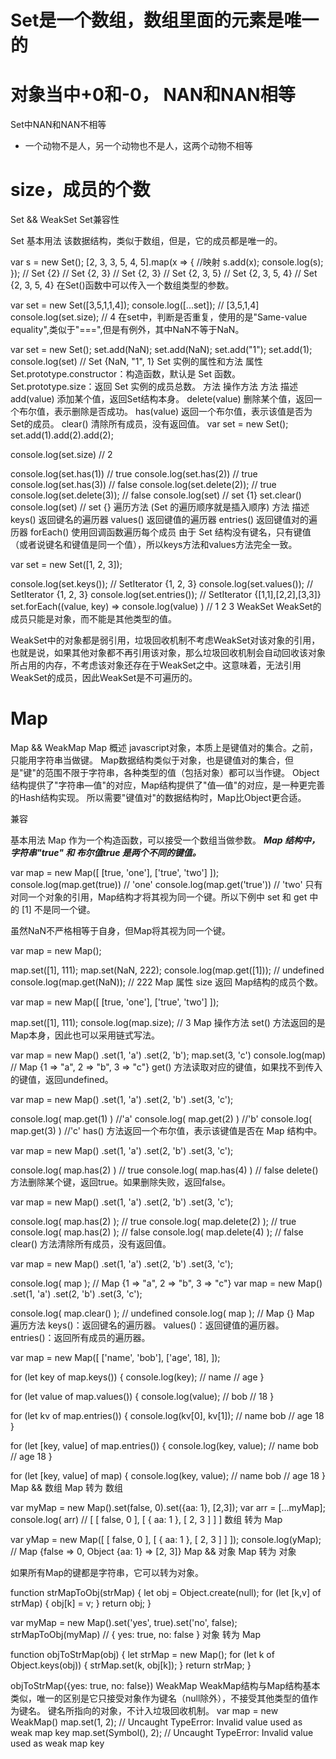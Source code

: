 # Set是一个数组，数组里面的元素是唯一的
# 对象当中+0和-0， NAN和NAN相等
Set中NAN和NAN不相等
* 一个动物不是人，另一个动物也不是人，这两个动物不相等

# size，成员的个数

Set && WeakSet
Set兼容性

Set 基本用法
该数据结构，类似于数组，但是，它的成员都是唯一的。

var s = new Set();
[2, 3, 3, 5, 4, 5].map(x => {  //映射
s.add(x);
console.log(s);
});
// Set {2}
// Set {2, 3}
// Set {2, 3}
// Set {2, 3, 5}
// Set {2, 3, 5, 4}
// Set {2, 3, 5, 4}
在Set()函数中可以传入一个数组类型的参数。

var set = new Set([3,5,1,1,4]);
console.log([...set]);    // [3,5,1,4]
console.log(set.size);    // 4
在set中，判断是否重复，使用的是"Same-value equality",类似于"===",但是有例外，其中NaN不等于NaN。

var set = new Set();
set.add(NaN);
set.add(NaN);
set.add("1");
set.add(1);
console.log(set) // Set {NaN, "1", 1}
Set 实例的属性和方法
属性
Set.prototype.constructor：构造函数，默认是 Set 函数。
Set.prototype.size：返回 Set 实例的成员总数。
方法
操作方法
方法	描述
add(value)	添加某个值，返回Set结构本身。
delete(value)	删除某个值，返回一个布尔值，表示删除是否成功。
has(value)	返回一个布尔值，表示该值是否为Set的成员。
clear()	清除所有成员，没有返回值。
var set = new Set();
set.add(1).add(2).add(2);

console.log(set.size) // 2

console.log(set.has(1)) // true
console.log(set.has(2)) // true
console.log(set.has(3)) // false
console.log(set.delete(2)); // true
console.log(set.delete(3)); // false
console.log(set) // set {1}
set.clear()
console.log(set) // set {}
遍历方法 (Set 的遍历顺序就是插入顺序)
方法	描述
keys()	返回键名的遍历器
values()	返回键值的遍历器
entries()	返回键值对的遍历器
forEach()	使用回调函数遍历每个成员
由于 Set 结构没有键名，只有键值（或者说键名和键值是同一个值），所以keys方法和values方法完全一致。

var set = new Set([1, 2, 3]);

console.log(set.keys());   // SetIterator {1, 2, 3}
console.log(set.values());   // SetIterator {1, 2, 3}
console.log(set.entries());   // SetIterator {[1,1],[2,2],[3,3]}
set.forEach((value, key) => console.log(value) )   // 1 2 3
WeakSet
WeakSet的成员只能是对象，而不能是其他类型的值。

WeakSet中的对象都是弱引用，垃圾回收机制不考虑WeakSet对该对象的引用，也就是说，如果其他对象都不再引用该对象，那么垃圾回收机制会自动回收该对象所占用的内存，不考虑该对象还存在于WeakSet之中。这意味着，无法引用WeakSet的成员，因此WeakSet是不可遍历的。

# Map
Map && WeakMap
Map
概述
javascript对象，本质上是键值对的集合。之前，只能用字符串当做键。
Map数据结构类似于对象，也是键值对的集合，但是"键"的范围不限于字符串，各种类型的值（包括对象）都可以当作键。
Object结构提供了"字符串—值"的对应，Map结构提供了"值—值"的对应，是一种更完善的Hash结构实现。
所以需要"键值对"的数据结构时，Map比Object更合适。

兼容

基本用法
Map 作为一个构造函数，可以接受一个数组当做参数。
***Map 结构中，字符串"true" 和 布尔值true 是两个不同的键值。***

var map = new Map([
[true, 'one'],
['true', 'two']
]);
console.log(map.get(true)) // 'one'
console.log(map.get('true')) // 'two'
只有对同一个对象的引用，Map结构才将其视为同一个键。所以下例中 set 和 get 中的 [1] 不是同一个键。

虽然NaN不严格相等于自身，但Map将其视为同一个键。

var map = new Map();

map.set([1], 111);
map.set(NaN, 222);
console.log(map.get([1]));  // undefined
console.log(map.get(NaN));  // 222
Map 属性
size 返回 Map结构的成员个数。

var map = new Map([
  [true, 'one'],
  ['true', 'two']
]);

map.set([1], 111);
console.log(map.size);  // 3
Map 操作方法
set() 方法返回的是Map本身，因此也可以采用链式写法。

var  map = new Map()
  .set(1, 'a')
  .set(2, 'b');
map.set(3, 'c')
console.log(map) // Map {1 => "a", 2 => "b", 3 => "c"}
get() 方法读取对应的键值，如果找不到传入的键值，返回undefined。

var  map = new Map()
  .set(1, 'a')
  .set(2, 'b')
  .set(3, 'c');

console.log( map.get(1) )   //'a'
console.log( map.get(2) )   //'b'
console.log( map.get(3) )   //'c'
has() 方法返回一个布尔值，表示该键值是否在 Map 结构中。

var  map = new Map()
  .set(1, 'a')
  .set(2, 'b')
  .set(3, 'c');

console.log( map.has(2) )   //  true
console.log( map.has(4) )   //  false
delete() 方法删除某个键，返回true。如果删除失败，返回false。

var  map = new Map()
  .set(1, 'a')
  .set(2, 'b')
  .set(3, 'c');

console.log( map.has(2) );     //  true
console.log( map.delete(2) );    // true
console.log( map.has(2) );    // false
console.log( map.delete(4) );   // false
clear() 方法清除所有成员，没有返回值。

var  map = new Map()
  .set(1, 'a')
  .set(2, 'b')
  .set(3, 'c');

console.log( map ); // Map {1 => "a", 2 => "b", 3 => "c"}
var  map = new Map()
  .set(1, 'a')
  .set(2, 'b')
  .set(3, 'c');

console.log( map.clear() );  // undefined
console.log( map );         // Map {}
Map 遍历方法
keys()：返回键名的遍历器。
values()：返回键值的遍历器。
entries()：返回所有成员的遍历器。

var map = new Map([
['name', 'bob'],
['age',  18],
]);

for (let key of map.keys()) {
console.log(key);
// name
// age
}

for (let value of map.values()) {
console.log(value);
// bob
// 18
}

for (let kv of map.entries()) {
console.log(kv[0], kv[1]);
// name bob
// age 18
}

for (let [key, value] of map.entries()) {
console.log(key, value);
// name bob
// age 18
}

for (let [key, value] of map) {
console.log(key, value);
// name bob
// age 18
}
Map && 数组
Map 转为 数组

var myMap = new Map().set(false, 0).set({aa: 1}, [2,3]);
var arr = [...myMap];
console.log( arr)
// [ [ false, 0 ], [ { aa: 1 }, [ 2, 3 ] ] ]
数组 转为 Map

var yMap = new Map([ [ false, 0 ], [ { aa: 1 }, [ 2, 3 ] ] ]);
console.log(yMap);
// Map {false => 0, Object {aa: 1} => [2, 3]}
Map && 对象
Map 转为 对象

如果所有Map的键都是字符串，它可以转为对象。

function strMapToObj(strMap) {
  let obj = Object.create(null);
  for (let [k,v] of strMap) {
    obj[k] = v;
  }
  return obj;
}

var myMap = new Map().set('yes', true).set('no', false);
strMapToObj(myMap)
// { yes: true, no: false }
对象 转为 Map

function objToStrMap(obj) {
  let strMap = new Map();
  for (let k of Object.keys(obj)) {
    strMap.set(k, obj[k]);
  }
  return strMap;
}

objToStrMap({yes: true, no: false})
WeakMap
WeakMap结构与Map结构基本类似，唯一的区别是它只接受对象作为键名（null除外），不接受其他类型的值作为键名。
键名所指向的对象，不计入垃圾回收机制。
var map = new WeakMap()
map.set(1, 2);        // Uncaught TypeError: Invalid value used as weak map key
map.set(Symbol(), 2); // Uncaught TypeError: Invalid value used as weak map key
